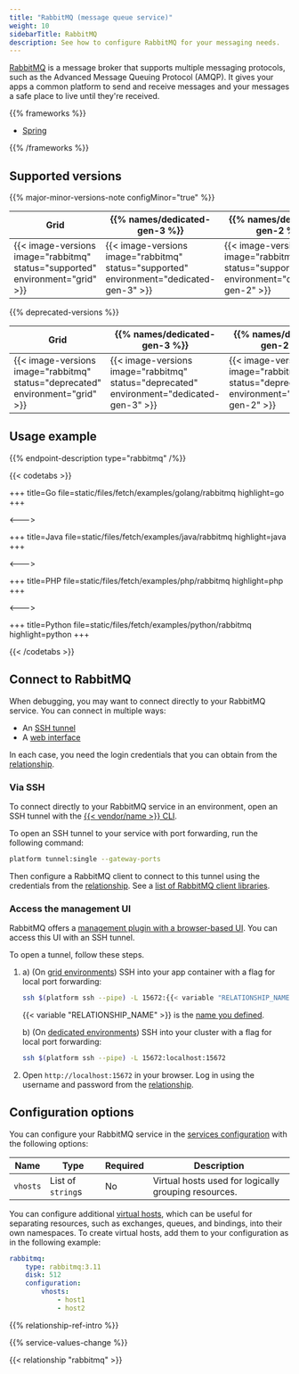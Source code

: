 ```yaml
---
title: "RabbitMQ (message queue service)"
weight: 10
sidebarTitle: RabbitMQ
description: See how to configure RabbitMQ for your messaging needs.
---
```


[RabbitMQ](https://www.rabbitmq.com/documentation.html) is a message broker
that supports multiple messaging protocols, such as the Advanced Message Queuing Protocol (AMQP).
It gives your apps a common platform to send and receive messages
and your messages a safe place to live until they're received.

{{% frameworks %}}

- [Spring](../guides/spring/rabbitmq.md)

{{% /frameworks %}}

## Supported versions

{{% major-minor-versions-note configMinor="true" %}}

| Grid | {{% names/dedicated-gen-3 %}} | {{% names/dedicated-gen-2 %}} |
|------|-------------------------------|------------------------------ |
| {{< image-versions image="rabbitmq" status="supported" environment="grid" >}} | {{< image-versions image="rabbitmq" status="supported" environment="dedicated-gen-3" >}} | {{< image-versions image="rabbitmq" status="supported" environment="dedicated-gen-2" >}} |

{{% deprecated-versions %}}

| Grid | {{% names/dedicated-gen-3 %}} | {{% names/dedicated-gen-2 %}} |
|------|-------------------------------|------------------------------ |
|  {{< image-versions image="rabbitmq" status="deprecated" environment="grid" >}} | {{< image-versions image="rabbitmq" status="deprecated" environment="dedicated-gen-3" >}} | {{< image-versions image="rabbitmq" status="deprecated" environment="dedicated-gen-2" >}} |

## Usage example

{{% endpoint-description type="rabbitmq" /%}}

{{< codetabs >}}

+++
title=Go
file=static/files/fetch/examples/golang/rabbitmq
highlight=go
+++

<--->

+++
title=Java
file=static/files/fetch/examples/java/rabbitmq
highlight=java
+++

<--->

+++
title=PHP
file=static/files/fetch/examples/php/rabbitmq
highlight=php
+++

<--->

+++
title=Python
file=static/files/fetch/examples/python/rabbitmq
highlight=python
+++

{{< /codetabs >}}

## Connect to RabbitMQ

When debugging, you may want to connect directly to your RabbitMQ service.
You can connect in multiple ways:

- An [SSH tunnel](#via-ssh)
- A [web interface](#access-the-management-ui)

In each case, you need the login credentials that you can obtain from the [relationship](#relationship-reference).

### Via SSH

To connect directly to your RabbitMQ service in an environment,
open an SSH tunnel with the [{{< vendor/name >}} CLI](../administration/cli/_index.md).

To open an SSH tunnel to your service with port forwarding,
run the following command:

```bash
platform tunnel:single --gateway-ports
```

Then configure a RabbitMQ client to connect to this tunnel using the credentials from the [relationship](#relationship-reference).
See a [list of RabbitMQ client libraries](https://www.rabbitmq.com/devtools.html).

### Access the management UI

RabbitMQ offers a [management plugin with a browser-based UI](https://www.rabbitmq.com/management.html).
You can access this UI with an SSH tunnel.

To open a tunnel, follow these steps.

1.  
   a) (On [grid environments](../other/glossary.md#grid)) SSH into your app container with a flag for local port forwarding:

    ```bash
    ssh $(platform ssh --pipe) -L 15672:{{< variable "RELATIONSHIP_NAME" >}}.internal:15672
    ```

    {{< variable "RELATIONSHIP_NAME" >}} is the [name you defined](#2-add-the-relationship).

   b) (On [dedicated environments](../other/glossary.html#dedicated-gen-2)) SSH into your cluster with a flag for local port forwarding:

    ```bash
    ssh $(platform ssh --pipe) -L 15672:localhost:15672
    ```

2.  Open `http://localhost:15672` in your browser.
    Log in using the username and password from the [relationship](#relationship-reference).

## Configuration options

You can configure your RabbitMQ service in the [services configuration](#1-configure-the-service) with the following options:

| Name     | Type              | Required | Description                                          |
|----------|-------------------|----------|------------------------------------------------------|
| `vhosts` | List of `string`s | No       | Virtual hosts used for logically grouping resources. |

You can configure additional [virtual hosts](https://www.rabbitmq.com/vhosts.html),
which can be useful for separating resources, such as exchanges, queues, and bindings, into their own namespaces.
To create virtual hosts, add them to your configuration as in the following example:

```yaml {location=".platform/services.yaml"}
rabbitmq:
    type: rabbitmq:3.11
    disk: 512
    configuration:
        vhosts:
            - host1
            - host2
```

{{% relationship-ref-intro %}}

{{% service-values-change %}}

{{< relationship "rabbitmq" >}}
